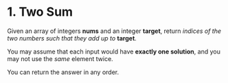 # 1. Two Sum

Given an array of integers **nums** and an integer **target**, return *indices of the two numbers such that they add up to* **target**.

You may assume that each input would have **exactly one solution**, and you may not use the *same* element twice.

You can return the answer in any order.
